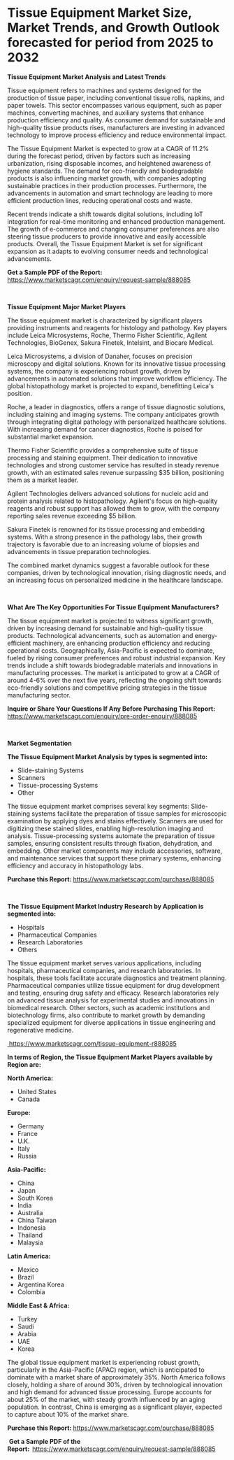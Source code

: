 <p><h1>Tissue Equipment Market Size, Market Trends, and Growth Outlook forecasted for period from 2025 to 2032</h1></p><p><strong>Tissue Equipment Market Analysis and Latest Trends</strong></p>
<p><p>Tissue equipment refers to machines and systems designed for the production of tissue paper, including conventional tissue rolls, napkins, and paper towels. This sector encompasses various equipment, such as paper machines, converting machines, and auxiliary systems that enhance production efficiency and quality. As consumer demand for sustainable and high-quality tissue products rises, manufacturers are investing in advanced technology to improve process efficiency and reduce environmental impact.</p><p>The Tissue Equipment Market is expected to grow at a CAGR of 11.2% during the forecast period, driven by factors such as increasing urbanization, rising disposable incomes, and heightened awareness of hygiene standards. The demand for eco-friendly and biodegradable products is also influencing market growth, with companies adopting sustainable practices in their production processes. Furthermore, the advancements in automation and smart technology are leading to more efficient production lines, reducing operational costs and waste.</p><p>Recent trends indicate a shift towards digital solutions, including IoT integration for real-time monitoring and enhanced production management. The growth of e-commerce and changing consumer preferences are also steering tissue producers to provide innovative and easily accessible products. Overall, the Tissue Equipment Market is set for significant expansion as it adapts to evolving consumer needs and technological advancements.</p></p>
<p><strong>Get a Sample PDF of the Report:&nbsp;</strong> <a href="https://www.marketscagr.com/enquiry/request-sample/888085?utm_campaign=3016&utm_medium=2&utm_source=Github&utm_content=ia&utm_term=17042025&utm_id=tissue-equipment">https://www.marketscagr.com/enquiry/request-sample/888085</a></p>
<p>&nbsp;</p>
<p><strong>Tissue Equipment Major Market Players</strong></p>
<p><p>The tissue equipment market is characterized by significant players providing instruments and reagents for histology and pathology. Key players include Leica Microsystems, Roche, Thermo Fisher Scientific, Agilent Technologies, BioGenex, Sakura Finetek, Intelsint, and Biocare Medical.</p><p>Leica Microsystems, a division of Danaher, focuses on precision microscopy and digital solutions. Known for its innovative tissue processing systems, the company is experiencing robust growth, driven by advancements in automated solutions that improve workflow efficiency. The global histopathology market is projected to expand, benefitting Leica's position.</p><p>Roche, a leader in diagnostics, offers a range of tissue diagnostic solutions, including staining and imaging systems. The company anticipates growth through integrating digital pathology with personalized healthcare solutions. With increasing demand for cancer diagnostics, Roche is poised for substantial market expansion.</p><p>Thermo Fisher Scientific provides a comprehensive suite of tissue processing and staining equipment. Their dedication to innovative technologies and strong customer service has resulted in steady revenue growth, with an estimated sales revenue surpassing $35 billion, positioning them as a market leader.</p><p>Agilent Technologies delivers advanced solutions for nucleic acid and protein analysis related to histopathology. Agilent's focus on high-quality reagents and robust support has allowed them to grow, with the company reporting sales revenue exceeding $5 billion.</p><p>Sakura Finetek is renowned for its tissue processing and embedding systems. With a strong presence in the pathology labs, their growth trajectory is favorable due to an increasing volume of biopsies and advancements in tissue preparation technologies.</p><p>The combined market dynamics suggest a favorable outlook for these companies, driven by technological innovation, rising diagnostic needs, and an increasing focus on personalized medicine in the healthcare landscape.</p></p>
<p>&nbsp;</p>
<p><strong>What Are The Key Opportunities For Tissue Equipment Manufacturers?</strong></p>
<p><p>The tissue equipment market is projected to witness significant growth, driven by increasing demand for sustainable and high-quality tissue products. Technological advancements, such as automation and energy-efficient machinery, are enhancing production efficiency and reducing operational costs. Geographically, Asia-Pacific is expected to dominate, fueled by rising consumer preferences and robust industrial expansion. Key trends include a shift towards biodegradable materials and innovations in manufacturing processes. The market is anticipated to grow at a CAGR of around 4-6% over the next five years, reflecting the ongoing shift towards eco-friendly solutions and competitive pricing strategies in the tissue manufacturing sector.</p></p>
<p><strong>Inquire or Share Your Questions If Any Before Purchasing This Report:</strong> <a href="https://www.marketscagr.com/enquiry/pre-order-enquiry/888085?utm_campaign=3016&utm_medium=2&utm_source=Github&utm_content=ia&utm_term=17042025&utm_id=tissue-equipment">https://www.marketscagr.com/enquiry/pre-order-enquiry/888085</a></p>
<p>&nbsp;</p>
<p><strong>Market Segmentation</strong></p>
<p><strong>The Tissue Equipment Market Analysis by types is segmented into:</strong></p>
<p><ul><li>Slide-staining Systems</li><li>Scanners</li><li>Tissue-processing Systems</li><li>Other</li></ul></p>
<p><p>The tissue equipment market comprises several key segments: Slide-staining systems facilitate the preparation of tissue samples for microscopic examination by applying dyes and stains effectively. Scanners are used for digitizing these stained slides, enabling high-resolution imaging and analysis. Tissue-processing systems automate the preparation of tissue samples, ensuring consistent results through fixation, dehydration, and embedding. Other market components may include accessories, software, and maintenance services that support these primary systems, enhancing efficiency and accuracy in histopathology labs.</p></p>
<p><strong>Purchase this Report:&nbsp;</strong><a href="https://www.marketscagr.com/purchase/888085?utm_campaign=3016&utm_medium=2&utm_source=Github&utm_content=ia&utm_term=17042025&utm_id=tissue-equipment">https://www.marketscagr.com/purchase/888085</a></p>
<p>&nbsp;</p>
<p><strong>The Tissue Equipment Market Industry Research by Application is segmented into:</strong></p>
<p><ul><li>Hospitals</li><li>Pharmaceutical Companies</li><li>Research Laboratories</li><li>Others</li></ul></p>
<p><p>The tissue equipment market serves various applications, including hospitals, pharmaceutical companies, and research laboratories. In hospitals, these tools facilitate accurate diagnostics and treatment planning. Pharmaceutical companies utilize tissue equipment for drug development and testing, ensuring drug safety and efficacy. Research laboratories rely on advanced tissue analysis for experimental studies and innovations in biomedical research. Other sectors, such as academic institutions and biotechnology firms, also contribute to market growth by demanding specialized equipment for diverse applications in tissue engineering and regenerative medicine.</p></p>
<p><a href="https://www.marketscagr.com/tissue-equipment-r888085?utm_campaign=3016&utm_medium=2&utm_source=Github&utm_content=ia&utm_term=17042025&utm_id=tissue-equipment">&nbsp;https://www.marketscagr.com/tissue-equipment-r888085</a></p>
<p><strong>In terms of Region, the Tissue Equipment Market Players available by Region are:</strong></p>
<p>
    <p> <strong> North America: </strong>
        <ul>
            <li>United States</li>
            <li>Canada</li>
        </ul>
        </p> 
    <p> <strong> Europe: </strong>
        <ul>
            <li>Germany</li>
            <li>France</li>
            <li>U.K.</li>
            <li>Italy</li>
            <li>Russia</li>
        </ul>
        </p> 
    <p> <strong> Asia-Pacific: </strong>
        <ul>
            <li>China</li>
            <li>Japan</li>
            <li>South Korea</li>
            <li>India</li>
            <li>Australia</li>
            <li>China Taiwan</li>
            <li>Indonesia</li>
            <li>Thailand</li>
            <li>Malaysia</li>
        </ul>
        </p> 
    <p> <strong> Latin America: </strong>
        <ul>
            <li>Mexico</li>
            <li>Brazil</li>
            <li>Argentina Korea</li>
            <li>Colombia</li>
        </ul>
        </p> 
    <p> <strong> Middle East & Africa: </strong>
        <ul>
            <li>Turkey</li>
            <li>Saudi</li>
            <li>Arabia</li>
            <li>UAE</li>
            <li>Korea</li>
        </ul>
    </p>
    </p>
<p><p>The global tissue equipment market is experiencing robust growth, particularly in the Asia-Pacific (APAC) region, which is anticipated to dominate with a market share of approximately 35%. North America follows closely, holding a share of around 30%, driven by technological innovation and high demand for advanced tissue processing. Europe accounts for about 25% of the market, with steady growth influenced by an aging population. In contrast, China is emerging as a significant player, expected to capture about 10% of the market share.</p></p>
<p><strong>Purchase this Report: </strong><a href="https://www.marketscagr.com/purchase/888085?utm_campaign=3016&utm_medium=2&utm_source=Github&utm_content=ia&utm_term=17042025&utm_id=tissue-equipment">https://www.marketscagr.com/purchase/888085</a></p>
<p>&nbsp;<strong>Get a Sample PDF of the Report:&nbsp;&nbsp;</strong><a href="https://www.marketscagr.com/enquiry/request-sample/888085?utm_campaign=3016&utm_medium=2&utm_source=Github&utm_content=ia&utm_term=17042025&utm_id=tissue-equipment">https://www.marketscagr.com/enquiry/request-sample/888085</a></p>
<p><strong></strong></p>
<p><p></p><p></p><p></p></p>